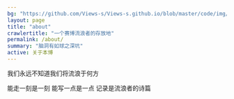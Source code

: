 ```yaml
---
bg: "https://github.com/Views-s/Views-s.github.io/blob/master/code/img/1.png"
layout: page
title: "about"
crawlertitle: "一个赛博流浪者的存放地"
permalink: /about/
summary: "脑洞有如球之深坑"
active: 关于本博
---
```


我们永远不知道我们将流浪于何方

能走一刻是一刻
能写一点是一点
记录是流浪者的诗篇
